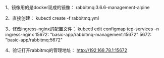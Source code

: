 1、镜像用的是docker现成的镜像：
rabbitmq:3.6.6-management-alpine

2、直接创建：
kubectl create -f rabbitmq.yml

3、修改ingress-nginx的配置文件：
  kubectl edit configmap tcp-services -n ingress-nginx
  15672: "basic-app/rabbitmq-management:15672"
  5672: "basic-app/rabbitmq:5672"

4、验证打开rabbitmq的管理地址：
http://192.168.78.1:15672